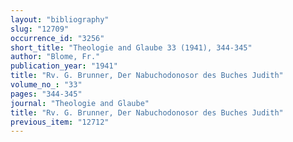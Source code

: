 ```yaml
---
layout: "bibliography"
slug: "12709"
occurrence_id: "3256"
short_title: "Theologie and Glaube 33 (1941), 344-345"
author: "Blome, Fr."
publication_year: "1941"
title: "Rv. G. Brunner, Der Nabuchodonosor des Buches Judith"
volume_no_: "33"
pages: "344-345"
journal: "Theologie and Glaube"
title: "Rv. G. Brunner, Der Nabuchodonosor des Buches Judith"
previous_item: "12712"
---
```

